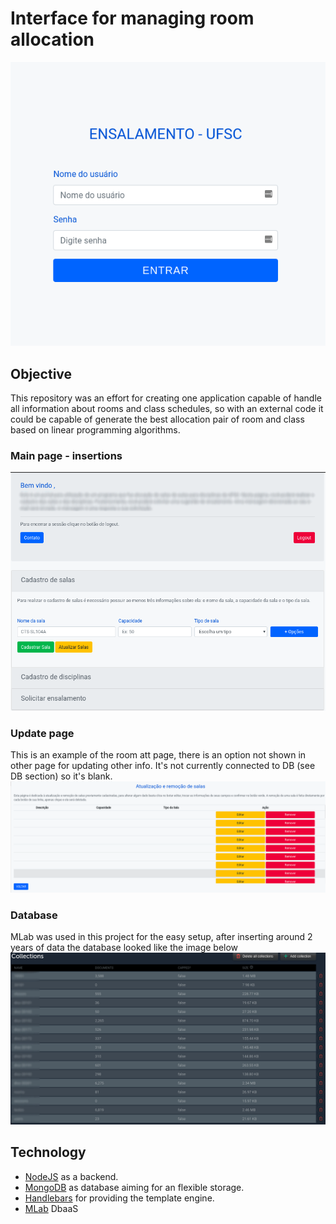 # Interface for managing room allocation

![Login](./style/login.png)

## Objective
This repository was an effort for creating one application capable of handle all information about rooms and class schedules, so with an external code it could be capable of generate the best allocation pair of room and class based on linear programming algorithms.

### Main page - insertions
![Interface](./style/interface.png)

### Update page
This is an example of the room att page, there is an option not shown in other page for updating other info. It's not currently connected to DB (see DB section) so it's blank.
![Update items](./style/dbatt.png)

### Database
MLab was used in this project for the easy setup, after inserting around 2 years of data the database looked like the image below
![Database](./style/mongodb.png)

## Technology

* [NodeJS](https://nodejs.org/en/) as a backend.
* [MongoDB](https://www.mongodb.com/) as database aiming for an flexible storage.
* [Handlebars](https://handlebarsjs.com/) for providing the template engine.
* [MLab](https://mlab.com/) DbaaS


